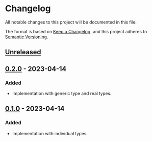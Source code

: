# Changelog

All notable changes to this project will be documented in this file.

The format is based on [Keep a Changelog](https://keepachangelog.com),
and this project adheres to [Semantic Versioning](https://semver.org).

<!-- next-header -->
## [Unreleased]

## [0.2.0] - 2023-04-14
### Added
- Implementation with generic type and real types.

## [0.1.0] - 2023-04-14
### Added
- Implementation with individual types.

<!-- next-url -->
[Unreleased]: https://github.com/FedericoStra/typestates/compare/v0.2.0...HEAD
[0.2.0]: https://github.com/FedericoStra/typestates/compare/v0.1.0...v0.2.0
[0.1.0]: https://github.com/FedericoStra/typestates/releases/tag/v0.1.0
